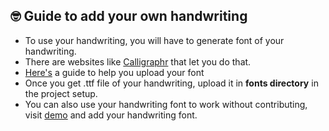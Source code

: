 
## 🤓 Guide to add your own handwriting
- To use your handwriting, you will have to generate font of your handwriting.
- There are websites like [Calligraphr](https://www.calligraphr.com/en/) that let you do that.
- [Here's](https://www.calligraphr.com/en/docs/tutorial1/) a guide to help you upload your font
- Once you get .ttf file of your handwriting, upload it in **fonts directory** in the project setup.
- You can also use your handwriting font to work without contributing, visit [demo](http://handwriterr.herokuapp.com/) and add your handwriting font.

